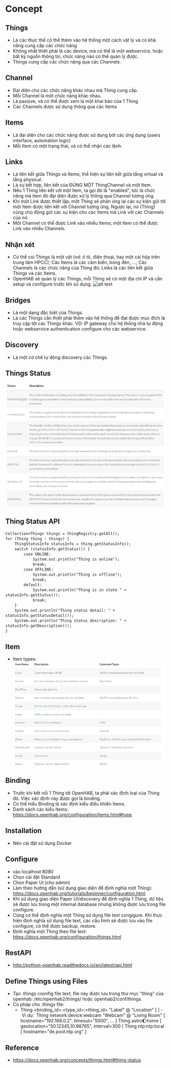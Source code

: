 # Concept
## Things
  - Là các thực thể có thể thêm vào hệ thống một cách vật lý và có khả năng cung cấp các chức năng
  - Không nhất thiêt phải là các device, mà có thể là một webservice, hoặc bất kỳ nguồn thông tin, chức năng nào có thể quản lý được.
  - Things cung cấp các chức năng qua các Channels.
## Channel
  - Đại diện cho các chức năng khác nhau mà Thing cung cấp.
  - Mỗi Channel là một chức năng khác nhau.
  - Là passive, và có thể được xem là một khai báo của 1 Thing
  - Các Channels được sử dụng thông qua các Items
## Items
  - Là đại diện cho các chức năng được sử dụng bới các ứng dụng (users interface, automation logic)
  - Mỗi Item có một trạng thái, và có thể nhận các lệnh.
## Links
  - Là liên kết giữa Things và Items; thể hiện sự liên kết giữa tầng virtual và tầng physical.
  - Là sự kết hợp, liên kết của ĐÚNG MỘT ThingChannel và một Item.
  - Nếu 1 Thing liên kết với một Item, ta gọi đó là "enabled", tức là chức năng mà Item đó đại diện được xử lý thông qua Channel tương ứng.
  - Khi một Link được thiết lập, một Thing sẽ phản ứng lại các sự kiện gửi tới một Item được liên kết với Channel tương ứng. Ngược lại, nó (Thing) cũng chủ động gửi các sự kiện cho các Items mà Link với các Channels của nó.
  - Một Channel có thể được Link vào nhiều Items; một Item có thể được Link vào nhiều Channels.
## Nhận xét
  - Có thể coi Things là một vật (vd: ô tô, điện thoại, hay một cái hộp trên trung tâm HPCC); Các Items là các cảm biến, bóng đèn, ...; Các Channels là các chức năng của Thing đó; Links là các liên kết giữa Things và các Items.
  - OpenHAB sẽ quản lý các Things, mỗi Thing sẽ có một địa chỉ IP và cần setup và configure trước khi sử dụng.
![alt text](https://docs.openhab.org/concepts/images/thing-devices-1.png)

## Bridges
  - Là một dạng đặc biệt của Things.
  - Là các Things cần thiết phải thêm vào hệ thống để đạt được mục đích là truy cập tới các Things khác. VD: IP gateway cho hệ thống nhà tự động hoặc webservice authentication configure cho các webservice.

## Discovery
  - Là một cơ chế tự động discovery các Things.
  
## Things Status
![alt text](https://github.com/hamhochoi/K59_training/blob/master/Things_status.png?raw=true)
  
## Thing Status API
```
Collection<Thing> things = thingRegistry.getAll();
for (Thing thing : things) {
    ThingStatusInfo statusInfo = thing.getStatusInfo();
    switch (statusInfo.getStatus()) {
        case ONLINE:
            System.out.println("Thing is online");
            break;
        case OFFLINE:
            System.out.println("Thing is offline");
            break;
        default:
            System.out.println("Thing is in state " + statusInfo.getStatus());
            break;
    }
    System.out.println("Thing status detail: " + statusInfo.getStatusDetail());
    System.out.println("Thing status description: " + statusInfo.getDescription());
}
```
## Item
  - Item types: 
![](https://github.com/hamhochoi/K59_training/blob/master/Item%20types.png?raw=true)

## Binding
  - Trước khi kết nối 1 Thing tới OpenHAB, ta phải xác định loại của Thing đó. Việc xác định này được gọi là binding.
  - Có thể hiểu Binding là xác định kiểu điều khiển Items.
  - Danh sách các kiểu Items: https://docs.openhab.org/configuration/items.html#type
## Installation 
  - Nên cài đặt sử dụng Docker
  
## Configure   
  - vào localhost:8080
  - Chọn cài đặt Standard
  - Chọn Paper UI (cho admin)
  - Làm theo hướng dẫn (sử dụng giao diện để định nghĩa một Thing): https://docs.openhab.org/tutorials/beginner/configuration.html
  - Khi sử dụng giao diện Paper UI/discovery để định nghĩa 1 Thing, dữ liệu sẽ được lưu trong một internal database nhưng không được lưu trong file configure.
  - Cũng có thể định nghĩa một Thing sử dụng file text congigure. Khi thực hiện định nghĩa sử dụng file text, các cấu hình sẽ được lưu vào file configure, có thể được backup, restore.
  - Định nghĩa một Thing theo file text: https://docs.openhab.org/configuration/things.html
  
## RestAPI
  - http://python-openhab.readthedocs.io/en/latest/api.html
  
## Define Things using Files
  - Tạo .things coonfig file text; file này được lưu trong thư mục "thing" của openhab:  /etc/openhab2/things/ hoặc openhab2/conf/things.
  - Cú pháp cho .things file:
     - Thing <binding_id>:<type_id>:<thing_id> "Label" @ "Location" [ <parameters> ]
     - Ví dụ: 
              Thing network:device:webcam "Webcam" @ "Living Room" [ hostname="192.168.0.2", timeout="5000", ... ]
              Thing astro:moon:home [ geolocation="50.12345,10.98765", interval=300 ]
              Thing ntp:ntp:local [ hostname="de.pool.ntp.org" ]  





## Reference
  - https://docs.openhab.org/concepts/things.html#thing-status
